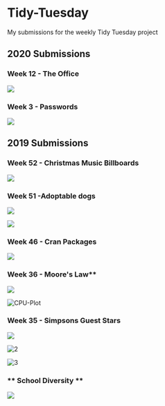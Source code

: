 # Tidy-Tuesday
My submissions for the weekly Tidy Tuesday project


## 2020 Submissions

### Week 12 - The Office


![](https://github.com/mcnakhaee/Tidy-Tuesday/blob/master/2020/The%20Office/000047.png)


### Week 3 - Passwords

![](https://github.com/mcnakhaee/Tidy-Tuesday/blob/master/2020/Week%203%20-%20Passwords/password_quality.jpg)



## 2019 Submissions



### **Week 52 - Christmas Music Billboards**

![](https://github.com/mcnakhaee/Tidy-Tuesday/blob/master/2019/Week%2052%20-%20Christmas%20Music%20Billboards/Plots/00001d.png)

### Week 51 -Adoptable dogs

![](https://github.com/mcnakhaee/Tidy-Tuesday/blob/master/2019/Week%2051%20-%20Adoptable%20dogs/Plots/tags_Akbar.jpg)

![](https://github.com/mcnakhaee/Tidy-Tuesday/blob/master/2019/Week%2051%20-%20Adoptable%20dogs/Plots/ccc.png)



### Week 46 - Cran Packages

![](https://github.com/mcnakhaee/Tidy-Tuesday/blob/master/2019/Week%2046%20-%20Cran%20Packages/cran_pkg.png)



### Week 36 - Moore's Law**

![](https://github.com/mcnakhaee/Tidy-Tuesday/blob/master/2019/Week%2036%20-%20Moore's%20Law/Plots/CPU-Plot.jpg)

![CPU-Plot](https://github.com/mcnakhaee/Tidy-Tuesday/blob/master/2019/Week%2036%20-%20Moore's%20Law/Plots/CPU.jpg)



### **Week 35 - Simpsons Guest Stars**


![](https://github.com/mcnakhaee/Tidy-Tuesday/blob/master/Week%2035%20-%20Simpsons%20Guests/Plots/1.jpg)

![2](https://github.com/mcnakhaee/Tidy-Tuesday/blob/master/2019/Week%2035%20-%20Simpsons%20Guests/Plots/2.jpg)

![3](https://github.com/mcnakhaee/Tidy-Tuesday/blob/master/2019/Week%2035%20-%20Simpsons%20Guests/Plots/3.jpg)


### ** School Diversity **
![](https://github.com/mcnakhaee/Tidy-Tuesday/blob/master/2019/School%20Diversity/final_plot.png)


